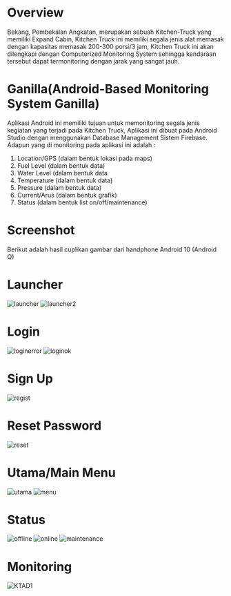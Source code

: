 # Overview
Bekang, Pembekalan Angkatan, merupakan sebuah Kitchen-Truck yang memiliki Expand Cabin,
Kitchen Truck ini memiliki segala jenis alat memasak dengan kapasitas memasak 200-300 porsi/3 jam,
Kitchen Truck ini akan dilengkapi dengan Computerized Monitoring System
sehingga kendaraan tersebut dapat termonitoring dengan jarak yang sangat jauh.
# Ganilla(Android-Based Monitoring System Ganilla)
Aplikasi Android ini memiliki tujuan untuk memonitoring segala jenis kegiatan yang terjadi pada Kitchen Truck,
Aplikasi ini dibuat pada Android Studio dengan menggunakan Database Management Sistem Firebase.
Adapun yang di monitoring pada aplikasi ini adalah :
1. Location/GPS (dalam bentuk lokasi pada maps)
2. Fuel Level (dalam bentuk data)
3. Water Level (dalam bentuk data
4. Temperature (dalam bentuk data)
5. Pressure (dalam bentuk data)
6. Current/Arus (dalam bentuk grafik)
7. Status (dalam bentuk list on/off/maintenance)

# Screenshot
Berikut adalah hasil cuplikan gambar dari handphone Android 10 (Android Q)

# Launcher
![launcher](https://user-images.githubusercontent.com/62535142/87619083-85390980-c745-11ea-9021-a7e8e0350a72.jpg)
![launcher2](https://user-images.githubusercontent.com/62535142/87619086-879b6380-c745-11ea-9e63-09dd828fc9b2.jpg)

# Login
![loginerror](https://user-images.githubusercontent.com/62535142/87619100-8e29db00-c745-11ea-875a-f82d71a1c3db.jpg)
![loginok](https://user-images.githubusercontent.com/62535142/87619105-8ff39e80-c745-11ea-8897-afe507090ce7.jpg)

# Sign Up
![regist](https://user-images.githubusercontent.com/62535142/87619124-a00b7e00-c745-11ea-8eb7-1e7d3bab9a72.jpg)

# Reset Password
![reset](https://user-images.githubusercontent.com/62535142/87619052-7bafa180-c745-11ea-9bf7-8d1d55407f13.jpg)

# Utama/Main Menu
![utama](https://user-images.githubusercontent.com/62535142/87619070-810cec00-c745-11ea-8355-f89e32f67171.jpg)
![menu](https://user-images.githubusercontent.com/62535142/87619107-91bd6200-c745-11ea-9636-3e762b9476b7.jpg)

# Status
![offline](https://user-images.githubusercontent.com/62535142/87619110-97b34300-c745-11ea-90d4-4177e49a0127.jpg)
![online](https://user-images.githubusercontent.com/62535142/87619116-9aae3380-c745-11ea-88c8-ac011cfb8578.jpg)
![maintenance](https://user-images.githubusercontent.com/62535142/87619106-9124cb80-c745-11ea-84d2-244abc893a46.jpg)

# Monitoring
![KTAD1](https://user-images.githubusercontent.com/62535142/87619080-836f4600-c745-11ea-9257-d9e20273f40e.jpg)
